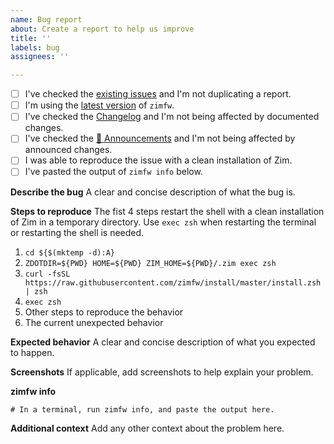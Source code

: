 ```yaml
---
name: Bug report
about: Create a report to help us improve
title: ''
labels: bug
assignees: ''

---
```


- [ ] I've checked the [existing issues](https://github.com/zimfw/zimfw/issues?q=is%3Aissue) and I'm not duplicating a report.
- [ ] I'm using the [latest version](https://github.com/zimfw/zimfw/releases/latest) of `zimfw`.
- [ ] I've checked the [Changelog](https://github.com/zimfw/zimfw/blob/master/CHANGELOG.md) and I'm not being affected by documented changes.
- [ ] I've checked the [📢 Announcements](https://github.com/zimfw/zimfw/discussions/426) and I'm not being affected by announced changes.
- [ ] I was able to reproduce the issue with a clean installation of Zim.
- [ ] I've pasted the output of `zimfw info` below.

**Describe the bug**
A clear and concise description of what the bug is.

**Steps to reproduce**
The fist 4 steps restart the shell with a clean installation of Zim in a temporary directory.
Use `exec zsh` when restarting the terminal or restarting the shell is needed.
1. `cd ${$(mktemp -d):A}`
2. `ZDOTDIR=${PWD} HOME=${PWD} ZIM_HOME=${PWD}/.zim exec zsh`
3. `curl -fsSL https://raw.githubusercontent.com/zimfw/install/master/install.zsh | zsh`
4. `exec zsh`
5. Other steps to reproduce the behavior
6. The current unexpected behavior

**Expected behavior**
A clear and concise description of what you expected to happen.

**Screenshots**
If applicable, add screenshots to help explain your problem.

**zimfw info**
```
# In a terminal, run zimfw info, and paste the output here.
```

**Additional context**
Add any other context about the problem here.
